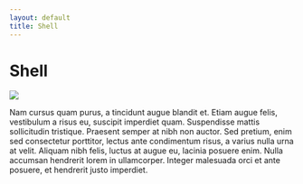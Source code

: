 ```yaml
---
layout: default
title: Shell
---
```




Shell
===================================


![](http://upload.wikimedia.org/wikipedia/en/thumb/e/e8/Shell_logo.svg/200px-Shell_logo.svg.png)

Nam cursus quam purus, a tincidunt augue blandit et. Etiam augue felis, vestibulum a risus eu, suscipit imperdiet quam. Suspendisse mattis sollicitudin tristique. Praesent semper at nibh non auctor. Sed pretium, enim sed consectetur porttitor, lectus ante condimentum risus, a varius nulla urna at velit. Aliquam nibh felis, luctus at augue eu, lacinia posuere enim. Nulla accumsan hendrerit lorem in ullamcorper. Integer malesuada orci et ante posuere, et hendrerit justo imperdiet. 
